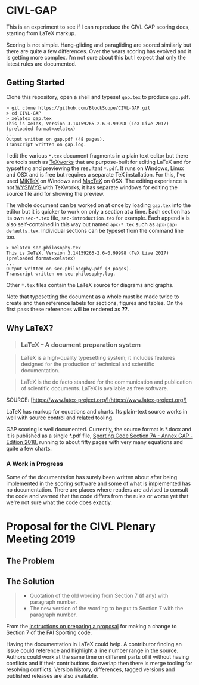 # CIVL-GAP

This is an experiment to see if I can reproduce the CIVL GAP scoring docs,
starting from LaTeX markup.

Scoring is not simple. Hang-gliding and paragliding are scored similarly but
there are quite a few differences. Over the years scoring has evolved and it is
getting more complex. I'm not sure about this but I expect that only the latest
rules are documented.

## Getting Started

Clone this repository, open a shell and typeset `gap.tex` to produce `gap.pdf`.

```
> git clone https://github.com/BlockScope/CIVL-GAP.git
> cd CIVL-GAP
> xelatex gap.tex
This is XeTeX, Version 3.14159265-2.6-0.99998 (TeX Live 2017) (preloaded format=xelatex)
...
Output written on gap.pdf (48 pages).
Transcript written on gap.log.
```

I edit the various `*.tex` document fragments in a plain text editor but there
are tools such as [TeXworks](https://en.wikipedia.org/wiki/TeXworks) that are
purpose-built for editing LaTeX and for typsetting and previewing the resultant
`*.pdf`. It runs on Windows, Linux and OSX and is free but requires a separate
TeX installation. For this, I've used
[MiKTeX](https://en.wikipedia.org/wiki/MiKTeX) on Windows and
[MacTeX](https://en.wikipedia.org/wiki/MacTeX) on OSX. The editing experience
is not [WYSIWYG](https://en.wikipedia.org/wiki/WYSIWYG) with TeXworks, it has
separate windows for editing the source file and for showing the preview.

The whole document can be worked on at once by loading `gap.tex` into the
editor but it is quicker to work on only a section at a time. Each section has
its own `sec-*.tex` file, `sec-introduction.tex` for example. Each appendix is
also self-contained in this way but named `apx-*.tex` such as
`apx-gap-defaults.tex`. Individual sections can be typeset from the command
line too.

```
> xelatex sec-philosophy.tex
This is XeTeX, Version 3.14159265-2.6-0.99998 (TeX Live 2017) (preloaded format=xelatex)
...
Output written on sec-philosophy.pdf (3 pages).
Transcript written on sec-philosophy.log.
```

Other `*.tex` files contain the LaTeX source for diagrams and graphs.

Note that typesetting the document as a whole must be made twice to create and
then reference labels for sections, figures and tables. On the first pass these
references will be rendered as **??**.

## Why LaTeX?

> ### LaTeX – A document preparation system

> LaTeX is a high-quality typesetting system; it includes features designed
> for the production of technical and scientific documentation. 

> LaTeX is the de facto standard for the communication and publication of
> scientific documents. LaTeX is available as free software.

SOURCE: [https://www.latex-project.org/](https://www.latex-project.org/)

LaTeX has markup for equations and charts. Its plain-text source works in well
with source control and related tooling.

GAP scoring is well documented.  Currently, the source format is *.docx and it
is published as a single *.pdf file,
[Sporting Code Section 7A - Annex GAP - Edition 2018](https://www.fai.org/sites/default/files/civl/documents/sporting_code_s7a-xc-civl_gap_2018.pdf),
running to about fifty pages with very many equations and quite a few charts.

### A Work in Progress

Some of the documentation has surely been written about after being implemented
in the scoring software and some of what is implemented has no documentation.
There are places where readers are advised to consult the code and warned that
the code differs from the rules or worse yet that we're not sure what the code
does exactly.

# Proposal for the CIVL Plenary Meeting 2019

## The Problem

## The Solution

> * Quotation of the old wording from Section 7 (if any) with paragraph number.
> * The new version of the wording to be put to Section 7 with the paragraph number.

From the [instructions on preparing
a proposal](https://www.fai.org/news/civl-plenary-2019) for making a change to
Section 7 of the FAI Sporting code.

Having the documentation in LaTeX could help.  A contributor finding an issue
could reference and highlight a line number range in the source. Authors could
work at the same time on different parts of it without having conflicts and if
their contributions do overlap then there is merge tooling for resolving
conflicts.  Version history, differences, tagged versions and published
releases are also available.

